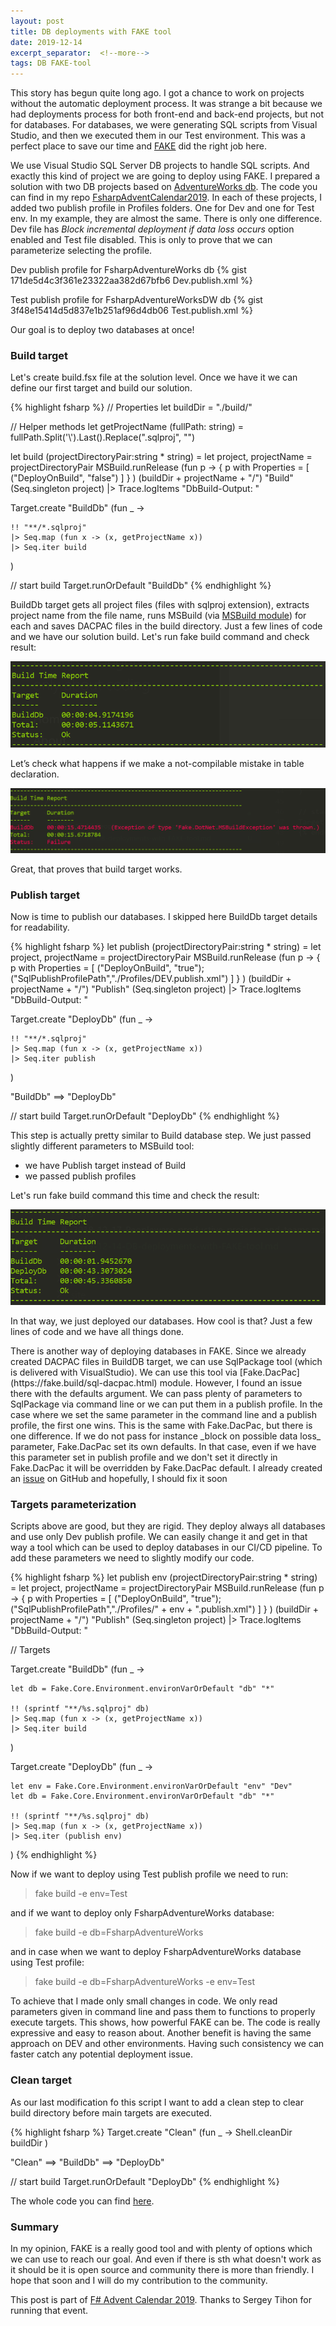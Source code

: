 ```yaml
---
layout: post
title: DB deployments with FAKE tool
date: 2019-12-14
excerpt_separator:  <!--more-->
tags: DB FAKE-tool
---
```


This story has begun quite long ago. I got a chance to work on projects without the automatic deployment process. It was strange a bit because we had deployments process for both front-end and back-end projects, but not for databases. For databases, we were generating SQL scripts from Visual Studio, and then we executed them in our Test environment. This was a perfect place to save our time and [FAKE](https://fake.build/) did the right job here.

We use Visual Studio SQL Server DB projects to handle SQL scripts. And exactly this kind of project we are going to deploy using FAKE. I prepared a solution with two DB projects based on [AdventureWorks db](https://docs.microsoft.com/en-us/sql/samples/adventureworks-install-configure?view=sql-server-ver15). The code you can find in my repo [FsharpAdventCalendar2019](https://github.com/kmadof/FsharpAdventCalendar2019). In each of these projects, I added two publish profile in Profiles folders. One for Dev and one for Test env. In my example, they are almost the same. There is only one difference. Dev file has _Block incremental deployment if data loss occurs_ option enabled and Test file disabled. This is only to prove that we can parameterize selecting the profile.

Dev publish profile for FsharpAdventureWorks db
{% gist 171de5d4c3f361e23322aa382d67bfb6 Dev.publish.xml %}

Test publish profile for FsharpAdventureWorksDW db
{% gist 3f48e15414d5d837e1b251af96d4db06 Test.publish.xml %}

Our goal is to deploy two databases at once!

### Build target ###

Let's create build.fsx file at the solution level. Once we have it we can define our first target and build our solution.

{% highlight fsharp %}
// Properties
let buildDir = "./build/"

// Helper methods
let getProjectName (fullPath: string) =
    fullPath.Split('\\').Last().Replace(".sqlproj", "")

let build (projectDirectoryPair:string * string) =
    let project, projectName = projectDirectoryPair
    MSBuild.runRelease  (fun p ->
        { p with Properties = [ ("DeployOnBuild", "false") ] } ) (buildDir + projectName + "/") "Build" (Seq.singleton project)
       |> Trace.logItems "DbBuild-Output: "

Target.create "BuildDb" (fun _ -> 

    !! "**/*.sqlproj" 
    |> Seq.map (fun x -> (x, getProjectName x))
    |> Seq.iter build
)

// start build
Target.runOrDefault "BuildDb"
{% endhighlight %}


BuildDb target gets all project files (files with sqlproj extension), extracts project name from the file name, runs MSBuild (via [MSBuild module](https://fake.build/apidocs/v5/fake-dotnet-msbuild.html)) for each and saves DACPAC files in the build directory. Just a few lines of code and we have our solution build. Let's run fake build command and check result:

![Build DB target result](/images/fake_build_db_target.png)

Let’s check what happens if we make a not-compilable mistake in table declaration.

![Build DB target failed result](/images/fake_build_db_target-failed.png)

Great, that proves that build target works.

### Publish target ###

Now is time to publish our databases. I skipped here BuildDb target details for readability.

{% highlight fsharp %}
let publish (projectDirectoryPair:string * string) =
    let project, projectName = projectDirectoryPair
    MSBuild.runRelease  (fun p ->
        { p with Properties = [ ("DeployOnBuild", "true"); ("SqlPublishProfilePath","./Profiles/DEV.publish.xml") ] } ) (buildDir + projectName + "/") "Publish" (Seq.singleton project)
       |> Trace.logItems "DbBuild-Output: "

Target.create "DeployDb" (fun _ -> 

    !! "**/*.sqlproj"
    |> Seq.map (fun x -> (x, getProjectName x))
    |> Seq.iter publish
)

"BuildDb"
    ==> "DeployDb"

// start build
Target.runOrDefault "DeployDb"
{% endhighlight %}

This step is actually pretty similar to Build database step. We just passed slightly different parameters to MSBuild tool:
- we have Publish target instead of Build
- we passed publish profiles

Let's run fake build command this time and check the result:

![Deploy DB target result](/images/fake_deploy_db_target.png)

In that way, we just deployed our databases. How cool is that? Just a few lines of code and we have all things done.

<div class="message">
  There is another way of deploying databases in FAKE. Since we already created DACPAC files in BuildDB target, we can use SqlPackage tool (which is delivered with VisualStudio). We can use this tool via [Fake.DacPac](https://fake.build/sql-dacpac.html) module. However, I found an issue there with the defaults argument. We can pass plenty of parameters to SqlPackage via command line or we can put them in a publish profile. In the case where we set the same parameter in the command line and a publish profile, the first one wins. This is the same with Fake.DacPac, but there is one difference. If we do not pass for instance _block on possible data loss_ parameter, Fake.DacPac set its own defaults. In that case, even if we have this parameter set in publish profile and we don't set it directly in Fake.DacPac it will be overridden by Fake.DacPac default. I already created an <a href="https://github.com/fsharp/FAKE/issues/2321">issue</a> on GitHub and hopefully, I should fix it soon
</div>

### Targets parameterization ###

Scripts above are good, but they are rigid. They deploy always all databases and use only Dev publish profile. We can easily change it and get in that way a tool which can be used to deploy databases in our CI/CD pipeline. To add these parameters we need to slightly modify our code.

{% highlight fsharp %}
let publish env (projectDirectoryPair:string * string) =
    let project, projectName = projectDirectoryPair
    MSBuild.runRelease  (fun p ->
        { p with Properties = [ ("DeployOnBuild", "true"); ("SqlPublishProfilePath","./Profiles/" + env + ".publish.xml") ] } ) (buildDir + projectName + "/") "Publish" (Seq.singleton project)
       |> Trace.logItems "DbBuild-Output: "

// Targets

Target.create "BuildDb" (fun _ -> 

    let db = Fake.Core.Environment.environVarOrDefault "db" "*"

    !! (sprintf "**/%s.sqlproj" db)
    |> Seq.map (fun x -> (x, getProjectName x))
    |> Seq.iter build
)

Target.create "DeployDb" (fun _ -> 

    let env = Fake.Core.Environment.environVarOrDefault "env" "Dev"
    let db = Fake.Core.Environment.environVarOrDefault "db" "*"

    !! (sprintf "**/%s.sqlproj" db)
    |> Seq.map (fun x -> (x, getProjectName x))
    |> Seq.iter (publish env)
)
{% endhighlight %}

Now if we want to deploy using Test publish profile we need to run:

> fake build -e env=Test

and if we want to deploy only FsharpAdventureWorks database:

> fake build -e db=FsharpAdventureWorks


and in case when we want to deploy FsharpAdventureWorks database using Test profile:

> fake build -e db=FsharpAdventureWorks -e env=Test

To achieve that I made only small changes in code. We only read parameters given in command line and pass them to functions to properly execute targets. This shows, how powerful FAKE can be. The code is really expressive and easy to reason about. Another benefit is having the same approach on DEV and other environments. Having such consistency we can faster catch any potential deployment issue.


### Clean target ###

As our last modification fo this script I want to add a clean step to clear build directory before main targets are executed.

{% highlight fsharp %}
Target.create "Clean" (fun _ ->
    Shell.cleanDir buildDir
)

"Clean"
    ==> "BuildDb"
    ==> "DeployDb"

// start build
Target.runOrDefault "DeployDb"
{% endhighlight %}

The whole code you can find [here](https://github.com/kmadof/FsharpAdventCalendar2019).

### Summary ###

In my opinion, FAKE is a really good tool and with plenty of options which we can use to reach our goal. And even if there is sth what doesn't work as it should be it is open source and community there is more than friendly. I hope that soon and I will do my contribution to the community.

This post is part of [F# Advent Calendar 2019](https://sergeytihon.com/2019/11/05/f-advent-calendar-in-english-2019/). Thanks to Sergey Tihon for running that event.